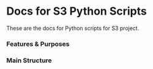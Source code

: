 # Docs for S3 Python Scripts
These are the docs for Python scripts for S3 project.

### Features & Purposes


### Main Structure
